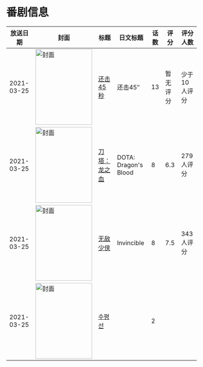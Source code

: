 # 番剧信息

|放送日期|封面|标题|日文标题|话数|评分|评分人数|
|---|---|---|---|---|---|---|
|2021-03-25|<img src="//lain.bgm.tv/pic/cover/c/39/01/312722_s34p0.jpg" alt="封面" style="width:150px;height:200px;object-fit:cover;">|[还击45秒](https://bangumi.tv/subject/312722)|还击45″|13|暂无评分|少于10人评分|
|2021-03-25|<img src="//lain.bgm.tv/pic/cover/c/16/96/328466_u04X4.jpg" alt="封面" style="width:150px;height:200px;object-fit:cover;">|[刀塔：龙之血](https://bangumi.tv/subject/328466)|DOTA: Dragon's Blood|8|6.3|279人评分|
|2021-03-25|<img src="//lain.bgm.tv/pic/cover/c/3c/21/331646_ot1R1.jpg" alt="封面" style="width:150px;height:200px;object-fit:cover;">|[无敌少侠](https://bangumi.tv/subject/331646)|Invincible|8|7.5|343人评分|
|2021-03-25|<img src="//lain.bgm.tv/pic/cover/c/c3/53/431944_zQZ1Z.jpg" alt="封面" style="width:150px;height:200px;object-fit:cover;">|[수평선](https://bangumi.tv/subject/431944)||2|||
